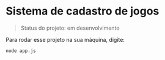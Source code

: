 # Sistema de cadastro de jogos

> Status do projeto: em desenvolvimento

Para rodar esse projeto na sua máquina, digite:

```
node app.js
```
